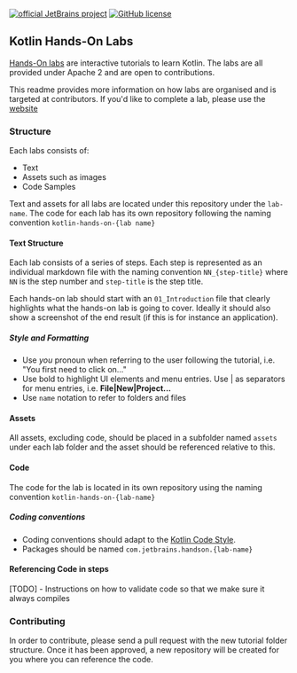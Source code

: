[![official JetBrains project](https://jb.gg/badges/official.svg)](https://confluence.jetbrains.com/display/ALL/JetBrains+on+GitHub)
[![GitHub license](https://img.shields.io/badge/license-Apache%20License%202.0-blue.svg?style=flat)](https://www.apache.org/licenses/LICENSE-2.0)


## Kotlin Hands-On Labs

[Hands-On labs](https://play.kotlinlang.org/hands-on) are interactive tutorials to learn Kotlin. The labs are all provided under Apache 2 and are open to contributions. 

This readme provides more information on how labs are organised and is targeted at contributors. If you'd like to complete a lab, please use the [website](https://play.kotlinlang.org/hands-on)


### Structure

Each labs consists of:

* Text
* Assets such as images
* Code Samples

Text and assets for all labs are located under this repository under the `lab-name`. The code for each lab has its own repository following the naming convention `kotlin-hands-on-{lab name}`


#### Text Structure

Each lab consists of a series of steps. Each step is represented as an individual markdown file with the naming convention `NN_{step-title}` where
`NN` is the step number and `step-title` is the step title. 

Each hands-on lab should start with an `01_Introduction` file that clearly highlights what the hands-on lab is going to cover. Ideally it should also show
a screenshot of the end result (if this is for instance an application). 

##### Style and Formatting

* Use *you* pronoun when referring to the user following the tutorial, i.e. "You first need to click on..." 
* Use bold to highlight UI elements and menu entries. Use | as separators for menu entries, i.e. **File|New|Project...**
* Use `name` notation to refer to folders and files

#### Assets

All assets, excluding code, should be placed in a subfolder named `assets` under each lab folder and the asset should be referenced relative to this. 

#### Code

The code for the lab is located in its own repository using the naming convention `kotlin-hands-on-{lab-name}`

##### Coding conventions

* Coding conventions should adapt to the [Kotlin Code Style](https://kotlinlang.org/docs/reference/coding-conventions.html). 
* Packages should be named `com.jetbrains.handson.{lab-name}`


#### Referencing Code in steps
 
[TODO] - Instructions on how to validate code so that we make sure it always compiles 

### Contributing

In order to contribute, please send a pull request with the new tutorial folder structure. Once it has been approved, a new repository will be 
created for you where you can reference the code. 




